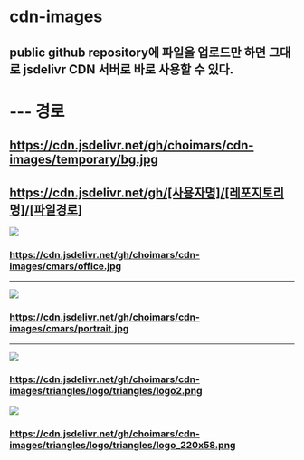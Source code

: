 # cdn-images

## public github repository에 파일을 업로드만 하면 그대로 jsdelivr CDN 서버로 바로 사용할 수 있다.
# --- 경로
## https://cdn.jsdelivr.net/gh/choimars/cdn-images/temporary/bg.jpg
## https://cdn.jsdelivr.net/gh/[사용자명]/[레포지토리명]/[파일경로]


![](https://cdn.jsdelivr.net/gh/choimars/cdn-images/cmars/office.jpg)
### https://cdn.jsdelivr.net/gh/choimars/cdn-images/cmars/office.jpg
---

![](https://cdn.jsdelivr.net/gh/choimars/cdn-images/cmars/portrait.jpg)
### https://cdn.jsdelivr.net/gh/choimars/cdn-images/cmars/portrait.jpg


---

![](https://cdn.jsdelivr.net/gh/choimars/cdn-images/triangles/logo/triangles/logo2.png)
### https://cdn.jsdelivr.net/gh/choimars/cdn-images/triangles/logo/triangles/logo2.png

![](https://cdn.jsdelivr.net/gh/choimars/cdn-images/triangles/logo/triangles/logo_220x58.png)
### https://cdn.jsdelivr.net/gh/choimars/cdn-images/triangles/logo/triangles/logo_220x58.png